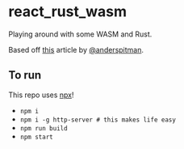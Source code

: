 # react_rust_wasm

Playing around with some WASM and Rust.

Based off [this](https://www.fullstackreact.com/articles/rust-react-and-web-assembly/) article by [@anderspitman](https://github.com/anderspitman).

## To run

This repo uses [npx](https://www.npmjs.com/package/npx)!

- `npm i`
- `npm i -g http-server # this makes life easy`
- `npm run build`
- `npm start`